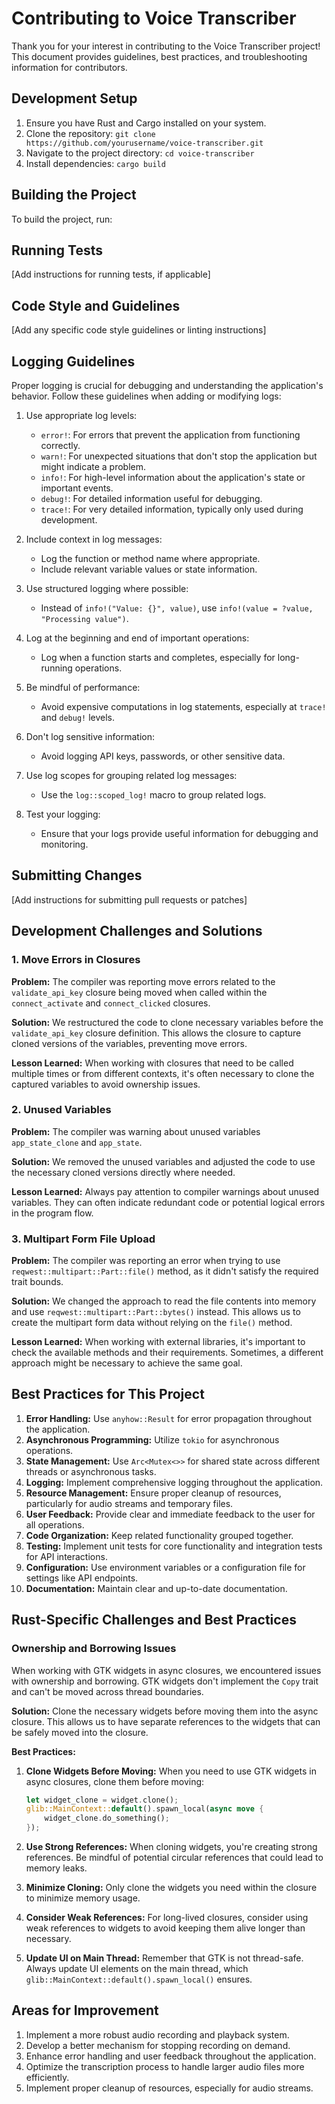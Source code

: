 # Contributing to Voice Transcriber

Thank you for your interest in contributing to the Voice Transcriber project! This document provides guidelines, best practices, and troubleshooting information for contributors.

## Development Setup

1. Ensure you have Rust and Cargo installed on your system.
2. Clone the repository: `git clone https://github.com/yourusername/voice-transcriber.git`
3. Navigate to the project directory: `cd voice-transcriber`
4. Install dependencies: `cargo build`

## Building the Project

To build the project, run:

## Running Tests

[Add instructions for running tests, if applicable]

## Code Style and Guidelines

[Add any specific code style guidelines or linting instructions]

## Logging Guidelines

Proper logging is crucial for debugging and understanding the application's behavior. Follow these guidelines when adding or modifying logs:

1. Use appropriate log levels:
   - `error!`: For errors that prevent the application from functioning correctly.
   - `warn!`: For unexpected situations that don't stop the application but might indicate a problem.
   - `info!`: For high-level information about the application's state or important events.
   - `debug!`: For detailed information useful for debugging.
   - `trace!`: For very detailed information, typically only used during development.

2. Include context in log messages:
   - Log the function or method name where appropriate.
   - Include relevant variable values or state information.

3. Use structured logging where possible:
   - Instead of `info!("Value: {}", value)`, use `info!(value = ?value, "Processing value")`.

4. Log at the beginning and end of important operations:
   - Log when a function starts and completes, especially for long-running operations.

5. Be mindful of performance:
   - Avoid expensive computations in log statements, especially at `trace!` and `debug!` levels.

6. Don't log sensitive information:
   - Avoid logging API keys, passwords, or other sensitive data.

7. Use log scopes for grouping related log messages:
   - Use the `log::scoped_log!` macro to group related logs.

8. Test your logging:
   - Ensure that your logs provide useful information for debugging and monitoring.

## Submitting Changes

[Add instructions for submitting pull requests or patches]

## Development Challenges and Solutions

### 1. Move Errors in Closures

**Problem:** The compiler was reporting move errors related to the `validate_api_key` closure being moved when called within the `connect_activate` and `connect_clicked` closures.

**Solution:** We restructured the code to clone necessary variables before the `validate_api_key` closure definition. This allows the closure to capture cloned versions of the variables, preventing move errors.

**Lesson Learned:** When working with closures that need to be called multiple times or from different contexts, it's often necessary to clone the captured variables to avoid ownership issues.

### 2. Unused Variables

**Problem:** The compiler was warning about unused variables `app_state_clone` and `app_state`.

**Solution:** We removed the unused variables and adjusted the code to use the necessary cloned versions directly where needed.

**Lesson Learned:** Always pay attention to compiler warnings about unused variables. They can often indicate redundant code or potential logical errors in the program flow.

### 3. Multipart Form File Upload

**Problem:** The compiler was reporting an error when trying to use `reqwest::multipart::Part::file()` method, as it didn't satisfy the required trait bounds.

**Solution:** We changed the approach to read the file contents into memory and use `reqwest::multipart::Part::bytes()` instead. This allows us to create the multipart form data without relying on the `file()` method.

**Lesson Learned:** When working with external libraries, it's important to check the available methods and their requirements. Sometimes, a different approach might be necessary to achieve the same goal.

## Best Practices for This Project

1. **Error Handling:** Use `anyhow::Result` for error propagation throughout the application.
2. **Asynchronous Programming:** Utilize `tokio` for asynchronous operations.
3. **State Management:** Use `Arc<Mutex<>>` for shared state across different threads or asynchronous tasks.
4. **Logging:** Implement comprehensive logging throughout the application.
5. **Resource Management:** Ensure proper cleanup of resources, particularly for audio streams and temporary files.
6. **User Feedback:** Provide clear and immediate feedback to the user for all operations.
7. **Code Organization:** Keep related functionality grouped together.
8. **Testing:** Implement unit tests for core functionality and integration tests for API interactions.
9. **Configuration:** Use environment variables or a configuration file for settings like API endpoints.
10. **Documentation:** Maintain clear and up-to-date documentation.

## Rust-Specific Challenges and Best Practices

### Ownership and Borrowing Issues

When working with GTK widgets in async closures, we encountered issues with ownership and borrowing. GTK widgets don't implement the `Copy` trait and can't be moved across thread boundaries.

**Solution:** Clone the necessary widgets before moving them into the async closure. This allows us to have separate references to the widgets that can be safely moved into the closure.

**Best Practices:**

1. **Clone Widgets Before Moving:** When you need to use GTK widgets in async closures, clone them before moving:

   ```rust
   let widget_clone = widget.clone();
   glib::MainContext::default().spawn_local(async move {
       widget_clone.do_something();
   });
   ```

2. **Use Strong References:** When cloning widgets, you're creating strong references. Be mindful of potential circular references that could lead to memory leaks.

3. **Minimize Cloning:** Only clone the widgets you need within the closure to minimize memory usage.

4. **Consider Weak References:** For long-lived closures, consider using weak references to widgets to avoid keeping them alive longer than necessary.

5. **Update UI on Main Thread:** Remember that GTK is not thread-safe. Always update UI elements on the main thread, which `glib::MainContext::default().spawn_local()` ensures.

## Areas for Improvement

1. Implement a more robust audio recording and playback system.
2. Develop a better mechanism for stopping recording on demand.
3. Enhance error handling and user feedback throughout the application.
4. Optimize the transcription process to handle larger audio files more efficiently.
5. Implement proper cleanup of resources, especially for audio streams.
